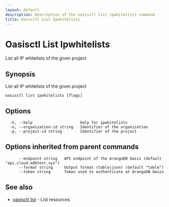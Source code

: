 ```yaml
---
layout: default
description: Description of the oasisctl list ipwhitelists command
title: Oasisctl List Ipwhitelists
---
```

# Oasisctl List Ipwhitelists

List all IP whitelists of the given project

## Synopsis

List all IP whitelists of the given project

```
oasisctl list ipwhitelists [flags]
```

## Options

```
  -h, --help                     help for ipwhitelists
  -o, --organization-id string   Identifier of the organization
  -p, --project-id string        Identifier of the project
```

## Options inherited from parent commands

```
      --endpoint string   API endpoint of the ArangoDB Oasis (default "api.cloud.adbtest.xyz")
      --format string     Output format (table|json) (default "table")
      --token string      Token used to authenticate at ArangoDB Oasis
```

## See also

* [oasisctl list](oasisctl-list.html)	 - List resources

